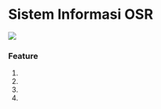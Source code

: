 # Sistem Informasi OSR

![](http://takeupskills.com/wp-content/uploads/2017/02/asp.net-MVC.png)

### Feature
1. 
2. 
3. 
4. 